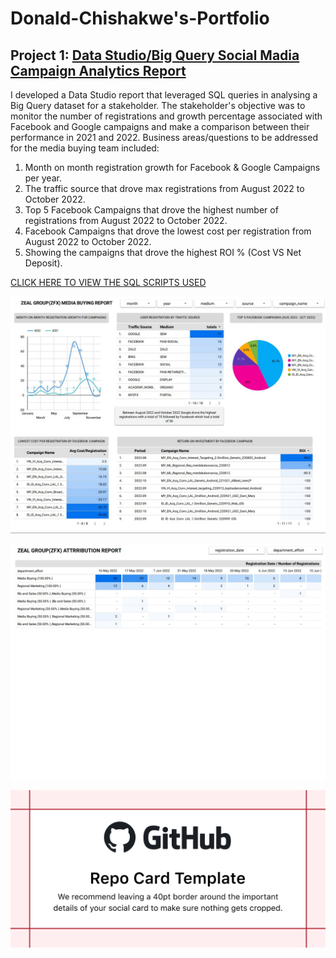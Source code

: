 # Donald-Chishakwe's-Portfolio

## Project 1: [Data Studio/Big Query Social Madia Campaign Analytics Report](https://github.com/dchishakwe/Social-Media-Campaign-Analytics-Report)

I developed a Data Studio report that leveraged SQL queries in analysing a Big Query dataset for a stakeholder. The stakeholder's objective was to monitor the number of registrations and growth percentage associated with Facebook and Google campaigns and make a comparison between their performance in 2021 and 2022. Business areas/questions to be addressed for the media buying team included:

1. Month on month registration growth for Facebook & Google Campaigns per year.
2. The traffic source that drove max registrations from August 2022 to October 2022. 
3. Top 5 Facebook Campaigns that drove the highest number of registrations from August 2022 to October 2022.
4. Facebook Campaigns that drove the lowest cost per registration from August 2022 to October 2022.
5. Showing the campaigns that drove the highest ROI % (Cost VS Net Deposit).

[CLICK HERE TO VIEW THE SQL SCRIPTS USED](https://github.com/dchishakwe/Social-Media-Campaign-Analytics-Report/tree/main/SQL%20Queries)

![ZEAL PROJECT DASHBOARD](https://github.com/dchishakwe/Social-Media-Campaign-Analytics-Report/blob/main/ZEAL%20PROJECT%20DASHBOARD%20PAGE%201.jpg)

![ZEAL PROJECT DASHBOARD 2](https://github.com/dchishakwe/Social-Media-Campaign-Analytics-Report/blob/main/ZEAL%20PROJECT%20DASHBOARD%20PAGE%202.jpg)

![ZEAL PROJECT DASHBOARD 3](https://github.com/dchishakwe/My-Portfolio/blob/main/repository-open-graph-template%20(1).png)
